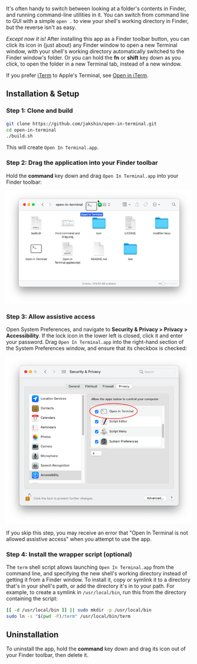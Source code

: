 It's often handy to switch between looking at a folder's contents in Finder, and running command-line utilities in it. You can switch from command line to GUI with a simple `open .` to view your shell's working directory in Finder, but the reverse isn't as easy.

*Except now it is!* After installing this app as a Finder toolbar button, you can click its icon in (just about) any Finder window to open a new Terminal window, with your shell's working directory automatically switched to the Finder window's folder. Or you can hold the **fn** or **shift** key down as you click, to open the folder in a new Terminal tab, instead of a new window.

If you prefer [iTerm](https://iterm2.com) to Apple's Terminal, see [Open in iTerm](https://github.com/jakshin/open-in-iterm).


## Installation & Setup

### Step 1: Clone and build

```bash
git clone https://github.com/jakshin/open-in-terminal.git
cd open-in-terminal
./build.sh
```

This will create `Open In Terminal.app`.

### Step 2: Drag the application into your Finder toolbar

Hold the **command** key down and drag `Open In Terminal.app` into your Finder toolbar:

![[Hold command and drag]](Hold%20command%20and%20drag.png)

### Step 3: Allow assistive access

Open System Preferences, and navigate to **Security & Privacy > Privacy > Accessibility**. If the lock icon in the lower left is closed, click it and enter your password. Drag `Open In Terminal.app` into the right-hand section of the System Preferences window, and ensure that its checkbox is checked:

![[screenshot]](Allow%20assistive%20access.png)

If you skip this step, you may receive an error that "Open In Terminal is not allowed assistive access" when you attempt to use the app.

### Step 4: Install the wrapper script (optional)

The `term` shell script allows launching `Open In Terminal.app` from the command line, and specifying the new shell's working directory instead of getting it from a Finder window. To install it, copy or symlink it to a directory that's in your shell's path, or add the directory it's in to your path. For example, to create a symlink in `/usr/local/bin`, run this from the directory containing the script:

```bash
[[ -d /usr/local/bin ]] || sudo mkdir -p /usr/local/bin
sudo ln -s "$(pwd -P)/term" /usr/local/bin/term
```


## Uninstallation

To uninstall the app, hold the **command** key down and drag its icon out of your Finder toolbar, then delete it.
